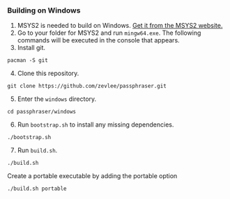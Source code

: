 ### Building on Windows
1. MSYS2 is needed to build on Windows. [Get it from the MSYS2 website.](https://www.msys2.org/)
2. Go to your folder for MSYS2 and run `mingw64.exe`. The following commands will be executed in the console that appears.
3. Install git.
```
pacman -S git
```
4. Clone this repository.
```
git clone https://github.com/zevlee/passphraser.git
```
5. Enter the `windows` directory.
```
cd passphraser/windows
```
6. Run `bootstrap.sh` to install any missing dependencies.
```
./bootstrap.sh
```
7. Run `build.sh`.
```
./build.sh
```
Create a portable executable by adding the portable option
```
./build.sh portable
```
